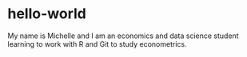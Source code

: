 # hello-world
My name is Michelle and I am an economics and data science student learning to work with R and Git to study econometrics.
